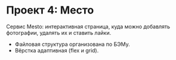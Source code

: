 # Проект 4: Место

Сервис Mesto: интерактивная страница, куда можно добавлять фотографии, удалять их и ставить лайки.

* Файловая структура организована по БЭМу.
* Вёрстка адаптивная (flex и grid).

